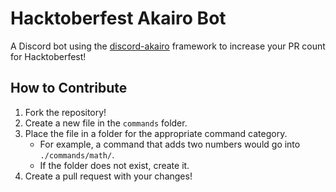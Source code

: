 # Hacktoberfest Akairo Bot

A Discord bot using the [discord-akairo](https://github.com/discord-akairo/discord-akairo) framework to increase your PR count for Hacktoberfest!

## How to Contribute

1. Fork the repository!
2. Create a new file in the `commands` folder.
3. Place the file in a folder for the appropriate command category.
    - For example, a command that adds two numbers would go into `./commands/math/`.
    - If the folder does not exist, create it.
4. Create a pull request with your changes!